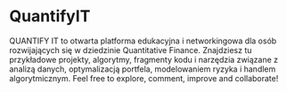 # QuantifyIT
QUANTIFY IT to otwarta platforma edukacyjna i networkingowa dla osób rozwijających się w dziedzinie Quantitative Finance. Znajdziesz tu przykładowe projekty, algorytmy, fragmenty kodu i narzędzia związane z analizą danych, optymalizacją portfela, modelowaniem ryzyka i handlem algorytmicznym. Feel free to explore, comment, improve and collaborate!
